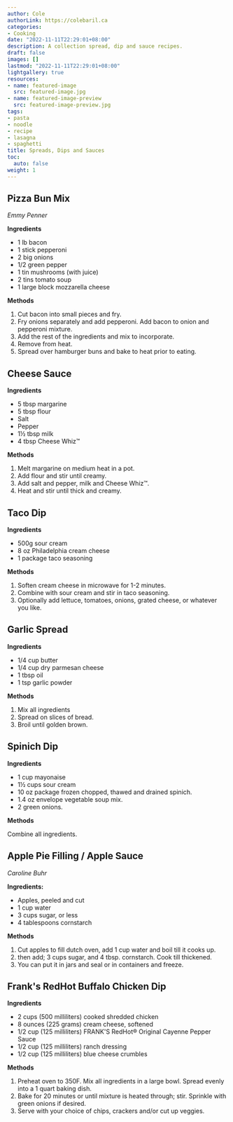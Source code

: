 ```yaml
---
author: Cole
authorLink: https://colebaril.ca
categories:
- Cooking
date: "2022-11-11T22:29:01+08:00"
description: A collection spread, dip and sauce recipes.
draft: false
images: []
lastmod: "2022-11-11T22:29:01+08:00"
lightgallery: true
resources:
- name: featured-image
  src: featured-image.jpg
- name: featured-image-preview
  src: featured-image-preview.jpg
tags:
- pasta
- noodle
- recipe
- lasagna
- spaghetti
title: Spreads, Dips and Sauces
toc:
  auto: false
weight: 1
---
```


<!--more-->

## Pizza Bun Mix

*Emmy Penner*

**Ingredients**

-   1 lb bacon
-   1 stick pepperoni
-   2 big onions
-   1/2 green pepper
-   1 tin mushrooms (with juice)
-   2 tins tomato soup
-   1 large block mozzarella cheese

**Methods**

1.  Cut bacon into small pieces and fry.
2.  Fry onions separately and add pepperoni. Add bacon to onion and pepperoni mixture.
3.  Add the rest of the ingredients and mix to incorporate.
4.  Remove from heat.
5.  Spread over hamburger buns and bake to heat prior to eating.

## Cheese Sauce

**Ingredients**

-   5 tbsp margarine
-   5 tbsp flour
-   Salt
-   Pepper
-   1½ tbsp milk
-   4 tbsp Cheese Whiz™

**Methods**

1.  Melt margarine on medium heat in a pot.
2.  Add flour and stir until creamy.
3.  Add salt and pepper, milk and Cheese Whiz™.
4.  Heat and stir until thick and creamy.

## Taco Dip

**Ingredients**

-   500g sour cream
-   8 oz Philadelphia cream cheese
-   1 package taco seasoning

**Methods**

1.  Soften cream cheese in microwave for 1-2 minutes.
2.  Combine with sour cream and stir in taco seasoning.
3.  Optionally add lettuce, tomatoes, onions, grated cheese, or whatever you like.


## Garlic Spread

**Ingredients**

-   1/4 cup butter
-   1/4 cup dry parmesan cheese
-   1 tbsp oil
-   1 tsp garlic powder

**Methods**

1.  Mix all ingredients
2.  Spread on slices of bread.
3.  Broil until golden brown.

## Spinich Dip

**Ingredients**

-   1 cup mayonaise
-   1½ cups sour cream
-   10 oz package frozen chopped, thawed and drained spinich.
-   1.4 oz envelope vegetable soup mix.
-   2 green onions.

**Methods**

Combine all ingredients.



## Apple Pie Filling / Apple Sauce

*Caroline Buhr*

**Ingredients:**

-   Apples, peeled and cut
-   1 cup water
-   3 cups sugar, or less
-   4 tablespoons cornstarch

**Methods**

1.  Cut apples to fill dutch oven, add 1 cup water and boil till it cooks up.
2.  then add; 3 cups sugar, and 4 tbsp. cornstarch. Cook till thickened.
3.  You can put it in jars and seal or in containers and freeze.

## Frank's RedHot Buffalo Chicken Dip

**Ingredients**

-   2 cups (500 milliliters) cooked shredded chicken
-   8 ounces (225 grams) cream cheese, softened
-   1/2 cup (125 milliliters) FRANK'S RedHot® Original Cayenne Pepper Sauce
-   1/2 cup (125 milliliters) ranch dressing
-   1/2 cup (125 milliliters) blue cheese crumbles

**Methods**

1. Preheat oven to 350F. Mix all ingredients in a large bowl. Spread evenly into a 1 quart baking dish. 
2. Bake for 20 minutes or until mixture is heated through; stir. Sprinkle with green onions if desired. 
3. Serve with your choice of chips, crackers and/or cut up veggies.